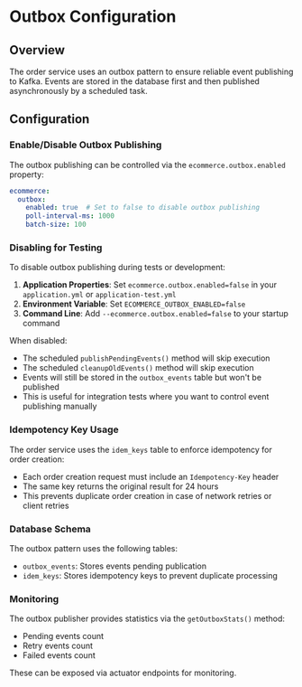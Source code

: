 # Outbox Configuration

## Overview

The order service uses an outbox pattern to ensure reliable event publishing to Kafka. Events are stored in the database first and then published asynchronously by a scheduled task.

## Configuration

### Enable/Disable Outbox Publishing

The outbox publishing can be controlled via the `ecommerce.outbox.enabled` property:

```yaml
ecommerce:
  outbox:
    enabled: true  # Set to false to disable outbox publishing
    poll-interval-ms: 1000
    batch-size: 100
```

### Disabling for Testing

To disable outbox publishing during tests or development:

1. **Application Properties**: Set `ecommerce.outbox.enabled=false` in your `application.yml` or `application-test.yml`
2. **Environment Variable**: Set `ECOMMERCE_OUTBOX_ENABLED=false`
3. **Command Line**: Add `--ecommerce.outbox.enabled=false` to your startup command

When disabled:
- The scheduled `publishPendingEvents()` method will skip execution
- The scheduled `cleanupOldEvents()` method will skip execution
- Events will still be stored in the `outbox_events` table but won't be published
- This is useful for integration tests where you want to control event publishing manually

### Idempotency Key Usage

The order service uses the `idem_keys` table to enforce idempotency for order creation:

- Each order creation request must include an `Idempotency-Key` header
- The same key returns the original result for 24 hours
- This prevents duplicate order creation in case of network retries or client retries

### Database Schema

The outbox pattern uses the following tables:

- `outbox_events`: Stores events pending publication
- `idem_keys`: Stores idempotency keys to prevent duplicate processing

### Monitoring

The outbox publisher provides statistics via the `getOutboxStats()` method:
- Pending events count
- Retry events count  
- Failed events count

These can be exposed via actuator endpoints for monitoring.
